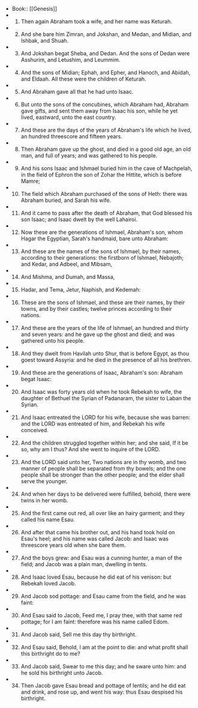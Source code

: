 - Book:: [[Genesis]]
- 1. Then again Abraham took a wife, and her name was Keturah.
- 2. And she bare him Zimran, and Jokshan, and Medan, and Midian, and Ishbak, and Shuah.
- 3. And Jokshan begat Sheba, and Dedan. And the sons of Dedan were Asshurim, and Letushim, and Leummim.
- 4. And the sons of Midian; Ephah, and Epher, and Hanoch, and Abidah, and Eldaah. All these were the children of Keturah.
- 5. And Abraham gave all that he had unto Isaac.
- 6. But unto the sons of the concubines, which Abraham had, Abraham gave gifts, and sent them away from Isaac his son, while he yet lived, eastward, unto the east country.
- 7. And these are the days of the years of Abraham's life which he lived, an hundred threescore and fifteen years.
- 8. Then Abraham gave up the ghost, and died in a good old age, an old man, and full of years; and was gathered to his people.
- 9. And his sons Isaac and Ishmael buried him in the cave of Machpelah, in the field of Ephron the son of Zohar the Hittite, which is before Mamre;
- 10. The field which Abraham purchased of the sons of Heth: there was Abraham buried, and Sarah his wife.
- 11. And it came to pass after the death of Abraham, that God blessed his son Isaac; and Isaac dwelt by the well Lahairoi.
- 12. Now these are the generations of Ishmael, Abraham's son, whom Hagar the Egyptian, Sarah's handmaid, bare unto Abraham:
- 13. And these are the names of the sons of Ishmael, by their names, according to their generations: the firstborn of Ishmael, Nebajoth; and Kedar, and Adbeel, and Mibsam,
- 14. And Mishma, and Dumah, and Massa,
- 15. Hadar, and Tema, Jetur, Naphish, and Kedemah:
- 16. These are the sons of Ishmael, and these are their names, by their towns, and by their castles; twelve princes according to their nations.
- 17. And these are the years of the life of Ishmael, an hundred and thirty and seven years: and he gave up the ghost and died; and was gathered unto his people.
- 18. And they dwelt from Havilah unto Shur, that is before Egypt, as thou goest toward Assyria: and he died in the presence of all his brethren.
- 19. And these are the generations of Isaac, Abraham's son: Abraham begat Isaac:
- 20. And Isaac was forty years old when he took Rebekah to wife, the daughter of Bethuel the Syrian of Padanaram, the sister to Laban the Syrian.
- 21. And Isaac entreated the LORD for his wife, because she was barren: and the LORD was entreated of him, and Rebekah his wife conceived.
- 22. And the children struggled together within her; and she said, If it be so, why am I thus? And she went to inquire of the LORD.
- 23. And the LORD said unto her, Two nations are in thy womb, and two manner of people shall be separated from thy bowels; and the one people shall be stronger than the other people; and the elder shall serve the younger.
- 24. And when her days to be delivered were fulfilled, behold, there were twins in her womb.
- 25. And the first came out red, all over like an hairy garment; and they called his name Esau.
- 26. And after that came his brother out, and his hand took hold on Esau's heel; and his name was called Jacob: and Isaac was threescore years old when she bare them.
- 27. And the boys grew: and Esau was a cunning hunter, a man of the field; and Jacob was a plain man, dwelling in tents.
- 28. And Isaac loved Esau, because he did eat of his venison: but Rebekah loved Jacob.
- 29. And Jacob sod pottage: and Esau came from the field, and he was faint:
- 30. And Esau said to Jacob, Feed me, I pray thee, with that same red pottage; for I am faint: therefore was his name called Edom.
- 31. And Jacob said, Sell me this day thy birthright.
- 32. And Esau said, Behold, I am at the point to die: and what profit shall this birthright do to me?
- 33. And Jacob said, Swear to me this day; and he sware unto him: and he sold his birthright unto Jacob.
- 34. Then Jacob gave Esau bread and pottage of lentils; and he did eat and drink, and rose up, and went his way: thus Esau despised his birthright.
